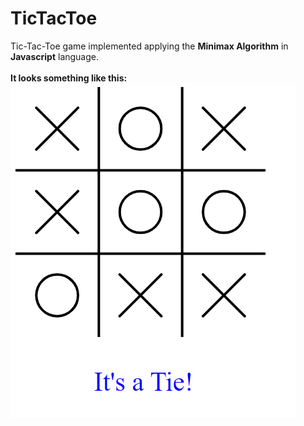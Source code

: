 # TicTacToe
Tic-Tac-Toe game implemented applying the **Minimax Algorithm** in **Javascript** language.<br /><br />
**It looks something like this:**<br />
![alt text](TicTacToe_MiniMax_Javascript/tieImg.PNG?raw=true)


